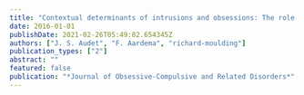 ```yaml
---
title: "Contextual determinants of intrusions and obsessions: The role of ego-dystonicity and the reality of obsessional thoughts"
date: 2016-01-01
publishDate: 2021-02-26T05:49:02.654345Z
authors: ["J. S. Audet", "F. Aardema", "richard-moulding"]
publication_types: ["2"]
abstract: ""
featured: false
publication: "*Journal of Obsessive-Compulsive and Related Disorders*"
---
```


